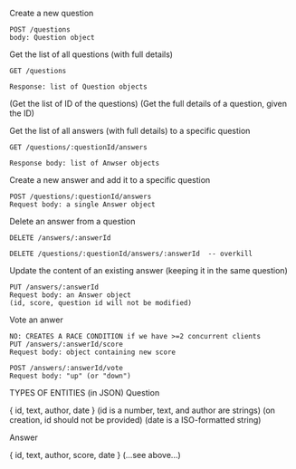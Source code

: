 Create a new question

    POST /questions
    body: Question object

Get the list of all questions (with full details)

    GET /questions

    Response: list of Question objects

(Get the list of ID of the questions)
(Get the full details of a question, given the ID)

Get the list of all answers (with full details) to a specific question

    GET /questions/:questionId/answers

    Response body: list of Anwser objects

Create a new answer and add it to a specific question

    POST /questions/:questionId/answers
    Request body: a single Answer object

Delete an answer from a question

    DELETE /answers/:answerId

    DELETE /questions/:questionId/answers/:answerId  -- overkill

Update the content of an existing answer (keeping it in the same question)

    PUT /answers/:answerId
    Request body: an Answer object
    (id, score, question id will not be modified)

Vote an anwer

    NO: CREATES A RACE CONDITION if we have >=2 concurrent clients
    PUT /answers/:answerId/score
    Request body: object containing new score

    POST /answers/:answerId/vote
    Request body: "up" (or "down")

TYPES OF ENTITIES (in JSON)
Question

{ id, text, author, date }
(id is a number, text, and author are strings)
(on creation, id should not be provided)
(date is a ISO-formatted string)

Answer

{ id, text, author, score, date }
(...see above...)